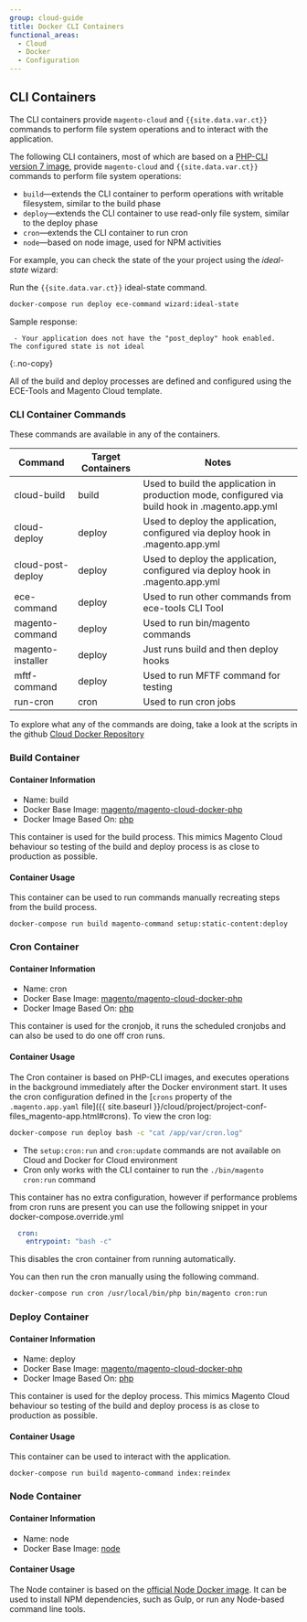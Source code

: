 ```yaml
---
group: cloud-guide
title: Docker CLI Containers
functional_areas:
  - Cloud
  - Docker
  - Configuration
---
```


## CLI Containers

The CLI containers provide `magento-cloud` and `{{site.data.var.ct}}` commands to perform file system operations and to interact with the application.

The following CLI containers, most of which are based on a [PHP-CLI version 7 image](https://hub.docker.com/r/magento/magento-cloud-docker-php), provide `magento-cloud` and `{{site.data.var.ct}}` commands to perform file system operations:

-  `build`—extends the CLI container to perform operations with writable filesystem, similar to the build phase
-  `deploy`—extends the CLI container to use read-only file system, similar to the deploy phase
-  `cron`—extends the CLI container to run cron
-  `node`—based on node image, used for NPM activities

For example, you can check the state of the your project using the _ideal-state_ wizard:

Run the `{{site.data.var.ct}}` ideal-state command.

```bash
docker-compose run deploy ece-command wizard:ideal-state
```

Sample response:

```terminal
 - Your application does not have the "post_deploy" hook enabled.
The configured state is not ideal
```
{:.no-copy}

All of the build and deploy processes are defined and configured using the ECE-Tools and Magento Cloud template.

### CLI Container Commands

These commands are available in any of the containers.

| Command    | Target Containers   |  Notes
| ------------- |  ------------------ |------------------
| cloud-build | build | Used to build the application in production mode, configured via build hook in .magento.app.yml
| cloud-deploy | deploy | Used to deploy the application, configured via deploy hook in .magento.app.yml
| cloud-post-deploy | deploy | Used to deploy the application, configured via deploy hook in .magento.app.yml
| ece-command | deploy | Used to run other commands from ece-tools CLI Tool
| magento-command | deploy | Used to run bin/magento commands
| magento-installer | deploy | Just runs build and then deploy hooks
| mftf-command | deploy | Used to run MFTF command for testing
| run-cron | cron | Used to run cron jobs

To explore what any of the commands are doing, take a look at the scripts in the github [Cloud Docker Repository](https://github.com/magento/magento-cloud-docker/tree/develop/images/php/cli/bin)

### Build Container

#### Container Information

-  Name: build
-  Docker Base Image: [magento/magento-cloud-docker-php](https://hub.docker.com/r/magento/magento-cloud-docker-php)
-  Docker Image Based On: [php](https://hub.docker.com/_/php)

This container is used for the build process. This mimics Magento Cloud behaviour so testing of the build and deploy process is as close to production as possible.

#### Container Usage

This container can be used to run commands manually recreating steps from the build process.
```
docker-compose run build magento-command setup:static-content:deploy
```

### Cron Container

#### Container Information

-  Name: cron
-  Docker Base Image: [magento/magento-cloud-docker-php](https://hub.docker.com/r/magento/magento-cloud-docker-php)
-  Docker Image Based On: [php](https://hub.docker.com/_/php)

This container is used for the cronjob, it runs the scheduled cronjobs and can also be used to do one off cron runs.

#### Container Usage

The Cron container is based on PHP-CLI images, and executes operations in the background immediately after the Docker environment start. It uses the cron configuration defined in the [`crons` property of the `.magento.app.yaml` file]({{ site.baseurl }}/cloud/project/project-conf-files_magento-app.html#crons). To view the cron log:

```bash
docker-compose run deploy bash -c "cat /app/var/cron.log"
```

-  The `setup:cron:run` and `cron:update` commands are not available on Cloud and Docker for Cloud environment
-  Cron only works with the CLI container to run the `./bin/magento cron:run` command

This container has no extra configuration, however if performance problems from cron runs are present you can use the following snippet in your docker-compose.override.yml

```yaml
  cron:
    entrypoint: "bash -c"
```
This disables the cron container from running automatically.

You can then run the cron manually using the following command.

```bash
docker-compose run cron /usr/local/bin/php bin/magento cron:run
```

### Deploy Container

#### Container Information

-  Name: deploy
-  Docker Base Image: [magento/magento-cloud-docker-php](https://hub.docker.com/r/magento/magento-cloud-docker-php)
-  Docker Image Based On: [php](https://hub.docker.com/_/php)

This container is used for the deploy process. This mimics Magento Cloud behaviour so testing of the build and deploy process is as close to production as possible.

#### Container Usage

This container can be used to interact with the application.
```
docker-compose run build magento-command index:reindex
```

### Node Container

#### Container Information

-  Name: node
-  Docker Base Image: [node](https://hub.docker.com/_/node)

#### Container Usage
The Node container is based on the [official Node Docker image](https://hub.docker.com/_/node/). It can be used to install NPM dependencies, such as Gulp, or run any Node-based command line tools.

